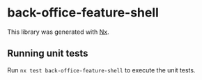 # back-office-feature-shell

This library was generated with [Nx](https://nx.dev).

## Running unit tests

Run `nx test back-office-feature-shell` to execute the unit tests.
